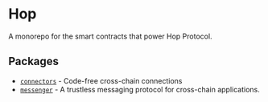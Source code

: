 # Hop

A monorepo for the smart contracts that power Hop Protocol.

## Packages
 * [`connectors`](./packages/connectors) - Code-free cross-chain connections
 * [`messenger`](./packages/messenger) - A trustless messaging protocol for cross-chain applications.
